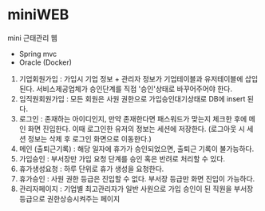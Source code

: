 # miniWEB
mini 근태관리 웹


- Spring mvc
- Oracle (Docker)

1. 기업회원가입 : 가입시 기업 정보 + 관리자 정보가 기업테이블과 유저테이블에 삽입된다. 서비스제공업체가 승인단계를 직접 '승인'상태로 바꾸어주어야 한다.
2. 임직원회원가입 : 모든 회원은 사원 권한으로 가입승인대기상태로 DB에 insert 된다.
3. 로그인 : 존재하는 아이디인지, 만약 존재한다면 패스워드가 맞는지 체크한 후에 메인 화면 진입한다. 이때 로그인한 유저의 정보는 세션에 저장한다. (로그아웃 시 세션 정보는 삭제 후 로그인 화면으로 이동한다.)
4. 메인 (출퇴근기록) : 해당 일자에 휴가가 승인되었으면, 출퇴근 기록이 불가능하다.
5. 가입승인 : 부서장만 가입 요청 단계를 승인 혹은 반려로 처리할 수 있다.
6. 휴가생성요청 : 하루 단위로 휴가 생성을 요청한다.
7. 휴가승인 : 사원 권한 등급은 진입할 수 없다. 부서장 등급만 화면 진입이 가능하다.
8. 관리자페이지 : 기업별 최고관리자가 일반 사원으로 가입 승인이 된 직원을 부서장 등급으로 권한상승시켜주는 페이지
